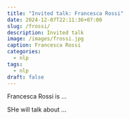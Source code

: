```yaml
---
title: "Invited talk: Francesca Rossi"
date: 2024-12-07T22:11:36+07:00
slug: /frossi/
description: Invited talk
image: /images/frossi.jpg
caption: Francesca Rossi
categories:
  - nlp
tags:
  - nlp
draft: false
---
```


Francesca Rossi is ...

SHe will talk about ...

